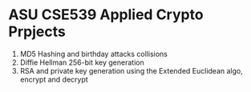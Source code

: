 # ASU CSE539 Applied Crypto Prpjects
1. MD5 Hashing and birthday attacks collisions
2. Diffie Hellman 256-bit key generation
3. RSA and private key generation using the Extended Euclidean algo, encrypt and decrypt
